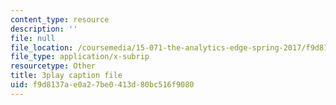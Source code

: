```yaml
---
content_type: resource
description: ''
file: null
file_location: /coursemedia/15-071-the-analytics-edge-spring-2017/f9d8137ae0a27be0413d80bc516f9080_D-9R7zfUTWw.srt
file_type: application/x-subrip
resourcetype: Other
title: 3play caption file
uid: f9d8137a-e0a2-7be0-413d-80bc516f9080
---
```

